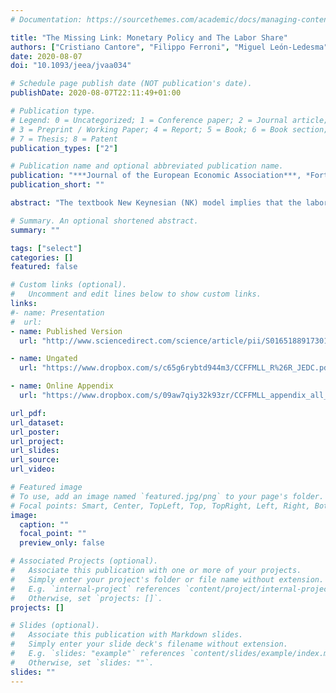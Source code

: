 ```yaml
---
# Documentation: https://sourcethemes.com/academic/docs/managing-content/

title: "The Missing Link: Monetary Policy and The Labor Share"
authors: ["Cristiano Cantore", "Filippo Ferroni", "Miguel León-Ledesma"]
date: 2020-08-07
doi: "10.1093/jeea/jvaa034"

# Schedule page publish date (NOT publication's date).
publishDate: 2020-08-07T22:11:49+01:00

# Publication type.
# Legend: 0 = Uncategorized; 1 = Conference paper; 2 = Journal article;
# 3 = Preprint / Working Paper; 4 = Report; 5 = Book; 6 = Book section;
# 7 = Thesis; 8 = Patent
publication_types: ["2"]

# Publication name and optional abbreviated publication name.
publication: "***Journal of the European Economic Association***, *Forthcoming*"
publication_short: ""

abstract: "The textbook New Keynesian (NK) model implies that the labor share is procyclical conditional on a monetary policy shock. We present evidence that a monetary policy tightening robustly increased the labor share and decreased real wages during the Great Moderation period in the United States, the Euro Area, the United Kingdom, Australia, and Canada. We show that this is inconsistent not only with the basic NK model, but also with medium-scale NK models commonly used for monetary policy analysis and where it is possible to break the direct link between the labor share and the inverse markup. Our results imply that either NK models are unable to separate the dynamics of the labor share from the markup or markups do not respond in the way NK models predict."

# Summary. An optional shortened abstract.
summary: ""

tags: ["select"]
categories: []
featured: false

# Custom links (optional).
#   Uncomment and edit lines below to show custom links.
links:
#- name: Presentation
#  url:
- name: Published Version
  url: "http://www.sciencedirect.com/science/article/pii/S016518891730115X"

- name: Ungated
  url: "https://www.dropbox.com/s/c65g6rybtd944m3/CCFFMLL_R%26R_JEDC.pdf?dl=0%20title="

- name: Online Appendix
  url: "https://www.dropbox.com/s/09aw7qiy32k93zr/CCFFMLL_appendix_all_May_10_final.pdf?dl=0"

url_pdf:
url_dataset:
url_poster:
url_project:
url_slides:
url_source:
url_video:

# Featured image
# To use, add an image named `featured.jpg/png` to your page's folder.
# Focal points: Smart, Center, TopLeft, Top, TopRight, Left, Right, BottomLeft, Bottom, BottomRight.
image:
  caption: ""
  focal_point: ""
  preview_only: false

# Associated Projects (optional).
#   Associate this publication with one or more of your projects.
#   Simply enter your project's folder or file name without extension.
#   E.g. `internal-project` references `content/project/internal-project/index.md`.
#   Otherwise, set `projects: []`.
projects: []

# Slides (optional).
#   Associate this publication with Markdown slides.
#   Simply enter your slide deck's filename without extension.
#   E.g. `slides: "example"` references `content/slides/example/index.md`.
#   Otherwise, set `slides: ""`.
slides: ""
---
```

